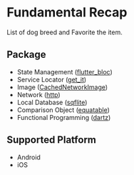 # Fundamental Recap

List of dog breed and Favorite the item.

## Package

- State Management ([flutter_bloc](https://pub.dev/packages/flutter_bloc))
- Service Locator ([get_it](https://pub.dev/packages/get_it))
- Image ([CachedNetworkImage](https://pub.dev/packages/cached_network_image))
- Network ([http](https://pub.dev/packages/http))
- Local Database ([sqflite](https://pub.dev/packages/sqflite))
- Comparison Object ([equatable](https://pub.dev/packages/equatable))
- Functional Programming ([dartz](https://pub.dev/packages/dartz))

## Supported Platform

- Android
- iOS
